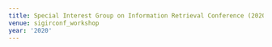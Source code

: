 ```yaml
---
title: Special Interest Group on Information Retrieval Conference (2020)
venue: sigirconf_workshop
year: '2020'
---
```

